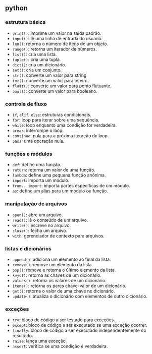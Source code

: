 ## python

### estrutura básica

  * `print()`: imprime um valor na saída padrão.
  * `input()`: lê uma linha de entrada do usuário.
  * `len()`: retorna o número de itens de um objeto.
  * `range()`: retorna um iterador de números.
  * `list()`: cria uma lista.
  * `tuple()`: cria uma tupla.
  * `dict()`: cria um dicionário.
  * `set()`: cria um conjunto.
  * `str()`: converte um valor para string.
  * `int()`: converte um valor para inteiro.
  * `float()`: converte um valor para ponto flutuante.
  * `bool()`: converte um valor para booleano.

### controle de fluxo

  * `if`, `elif`, `else`: estruturas condicionais.
  * `for`: loop para iterar sobre uma sequência.
  * `while`: loop enquanto uma condição for verdadeira.
  * `break`: interrompe o loop.
  * `continue`: pula para a próxima iteração do loop.
  * `pass`: uma operação nula.

### funções e módulos

  * `def`: define uma função.
  * `return`: retorna um valor de uma função.
  * `lambda`: define uma pequena função anônima.
  * `import`: importa um módulo.
  * `from...import`: importa partes específicas de um módulo.
  * `as`: define um alias para um módulo ou função.

### manipulação de arquivos

  * `open()`: abre um arquivo.
  * `read()`: lê o conteúdo de um arquivo.
  * `write()`: escreve no arquivo.
  * `close()`: fecha um arquivo.
  * `with`: gerenciador de contexto para arquivos.

### listas e dicionários

  * `append()`: adiciona um elemento ao final da lista.
  * `remove()`: remove um elemento da lista.
  * `pop()`: remove e retorna o último elemento da lista.
  * `keys()`: retorna as chaves de um dicionário.
  * `values()`: retorna os valores de um dicionário.
  * `items()`: retorna os pares chave-valor de um dicionário.
  * `get()`: retorna o valor de uma chave no dicionário.
  * `update()`: atualiza o dicionário com elementos de outro dicionário.

### exceções

  * `try`: bloco de código a ser testado para exceções.
  * `except`: bloco de código a ser executado se uma exceção ocorrer.
  * `finally`: bloco de código a ser executado independentemente do resultado.
  * `raise`: lança uma exceção.
  * `assert`: verifica se uma condição é verdadeira.
